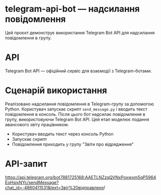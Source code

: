 # telegram-api-bot — надсилання повідомлення
Цей проєкт демонструє використання Telegram Bot API для надсилання повідомлення в групу.

# API
Telegram Bot API — офіційний сервіс для взаємодії з Telegram-ботами.

# Сценарій використання
Реалізовано надсилання повідомлення в Telegram-групу за допомогою Python.
Користувач запускає скрипт `send_message.py` і вводить текст повідомлення в консоль. Після цього бот надсилає повідомлення в групу, використовуючи Telegram Bot API.
Цей етап моделює подання авансового звіту працівником.
- Користувач вводить текст через консоль Python
- Запускає скрипт
- Повідомлення приходить у групу "Звіти про відрядження"
  
# API-запит
https://api.telegram.org/bot7881725168:AAETLNZzqQVNxPoxwxm5qP5964EoHsjxNYc/sendMessage?chat_id=-4860411531&text=Звіт%20відправлено!
